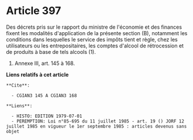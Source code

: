 # Article 397

Des décrets pris sur le rapport du ministre de l'économie et des finances fixent les modalités d'application de la présente
section (B),  notamment les conditions dans lesquelles le service des impôts tient et règle, chez les utilisateurs ou les
entrepositaires, les comptes d'alcool de rétrocession et de produits à base de tels alcools (1).

1) Annexe III, art. 145 à 168.

**Liens relatifs à cet article**

	**Cite**:

	  - CGIAN3 145 A CGIAN3 168

	**Liens**:

	  - HISTO: EDITION 1979-07-01
	  - PEREMPTION: Loi n°85-695 du 11 juillet 1985 - art. 19 () JORF 12 juillet 1985 en vigueur le 1er septembre 1985 : articles devenus sans objet
